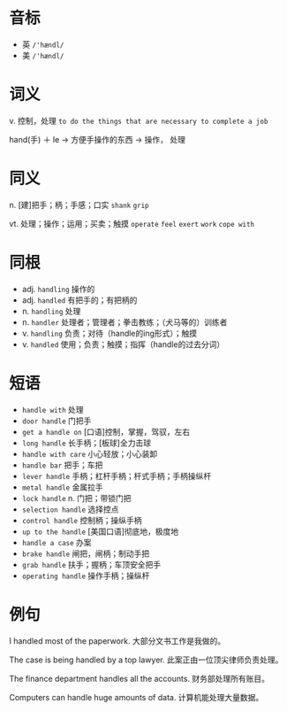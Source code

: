 # 音标

- 英 `/'hændl/`
- 美 `/'hændl/`

# 词义

v. 控制，处理
`to do the things that are necessary to complete a job`



hand(手) ＋ le → 方便手操作的东西 → 操作， 处理

# 同义

n. [建]把手；柄；手感；口实
`shank` `grip`

vt. 处理；操作；运用；买卖；触摸
`operate` `feel` `exert` `work` `cope with`

# 同根

- adj. `handling` 操作的
- adj. `handled` 有把手的；有把柄的
- n. `handling` 处理
- n. `handler` 处理者；管理者；拳击教练；（犬马等的）训练者
- v. `handling` 负责；对待（handle的ing形式）；触摸
- v. `handled` 使用；负责；触摸；指挥（handle的过去分词）

# 短语

- `handle with` 处理
- `door handle` 门把手
- `get a handle on` [口语]控制，掌握，驾驭，左右
- `long handle` 长手柄；[板球]全力击球
- `handle with care` 小心轻放；小心装卸
- `handle bar` 把手；车把
- `lever handle` 手柄；杠杆手柄；杆式手柄；手柄操纵杆
- `metal handle` 金属拉手
- `lock handle` n. 门把；带锁门把
- `selection handle` 选择控点
- `control handle` 控制柄；操纵手柄
- `up to the handle` [美国口语]彻底地，极度地
- `handle a case` 办案
- `brake handle` 闸把，闸柄；制动手把
- `grab handle` 扶手；握柄；车顶安全把手
- `operating handle` 操作手柄；操纵杆

# 例句

I handled most of the paperwork.
大部分文书工作是我做的。

The case is being handled by a top lawyer.
此案正由一位顶尖律师负责处理。

The finance department handles all the accounts.
财务部处理所有账目。

Computers can handle huge amounts of data.
计算机能处理大量数据。


